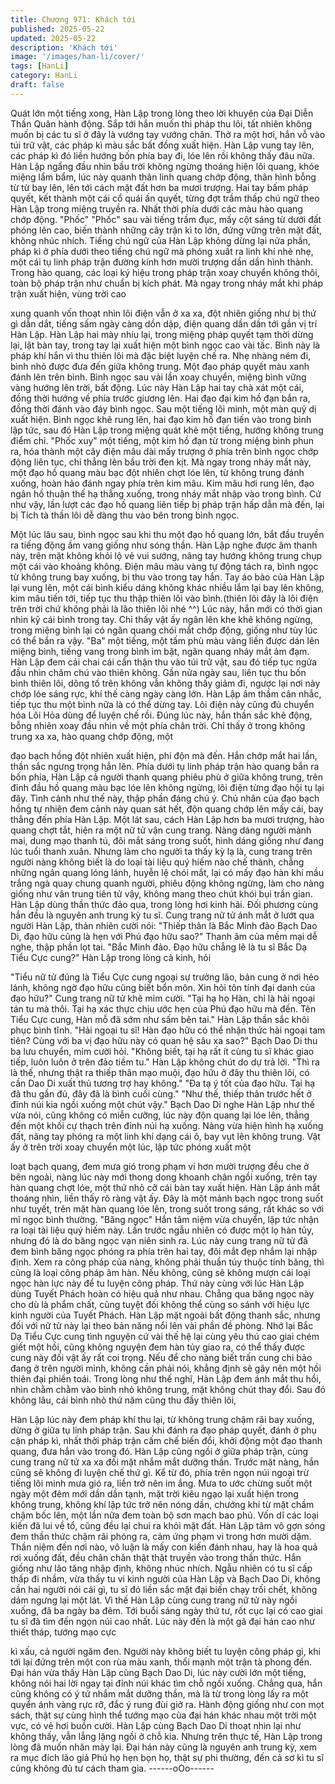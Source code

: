 ```yaml
---
title: Chương 971: Khách tới
published: 2025-05-22
updated: 2025-05-22
description: 'Khách tới'
image: '/images/han-li/cover/'
tags: [HanLi]
category: HanLi
draft: false
---
```


Quát lớn một tiếng xong, Hàn Lập trong lòng theo lời khuyên của
Đại Diễn Thần Quân hành động.
Sắp tới hắn muốn thi pháp thu lôi, tất nhiên không muốn bị các tu
sĩ ở đây là vướng tay vướng chân.
Thở ra một hơi, hắn vỗ vào túi trữ vật, các pháp kì màu sắc bất
đồng xuất hiện. Hàn Lập vung tay lên, các pháp kì đó liền hướng
bốn phía bay đi, lóe lên rồi không thấy đâu nữa.
Hàn Lập ngẩng đầu nhìn bầu trời không ngừng thoáng hiện lôi
quang, khóe miệng lẩm bẩm, lúc này quanh thân linh quang chớp
động, thân hình bỗng từ từ bay lên, lên tới cách mặt đất hơn ba
mươi trượng.
Hai tay bấm pháp quyết, kết thành một cái cổ quái ấn quyết, từng
đợt trầm thấp chú ngữ theo Hàn Lập trong miệng truyền ra.
Nhất thời phía dưới các màu hào quang chớp động.
"Phốc" "Phốc" sau vài tiếng trầm đục, mấy cột sáng từ dưới đất
phóng lên cao, biến thành những cây trận kì to lớn, đứng vững
trên mặt đất, không nhúc nhích.
Tiếng chú ngữ của Hàn Lập không dừng lại nửa phần, pháp kì ở
phía dưới theo tiếng chú ngữ mà phóng xuất ra linh khí nhè nhẹ,
một cái tụ linh pháp trận đường kính hơn mười trượng dần dần
hình thành.
Trong hào quang, các loại ký hiệu trong pháp trận xoay chuyển
không thôi, toàn bộ pháp trận như chuẩn bị kích phát.
Mà ngay trong nháy mắt khi pháp trận xuất hiện, vùng trời cao

xung quanh vốn thoạt nhìn lôi điện vẫn ở xa xa, đột nhiên giống
như bị thứ gì dẫn dắt, tiếng sấm ngày càng dồn dập, điện quang
dần dần tới gần vị trí Hàn Lập.
Hàn Lập hai mày nhíu lại, trong miệng pháp quyết tạm thời dừng
lại, lật bàn tay, trong tay lại xuất hiện một bình ngọc cao vài tấc.
Bình này là pháp khí hắn vì thu thiên lôi mà đặc biệt luyện chế ra.
Nhẹ nhàng ném đi, bình nhỏ được đưa đến giữa không trung. Một
đạo pháp quyết màu xanh đánh lên trên bình.
Bình ngọc sau vài lần xoay chuyển, miệng bình vững vàng hướng
lên trời, bất động.
Lúc này Hàn Lập hai tay chà xát một cái, đồng thời hướng về
phía trước giương lên. Hai đạo đại kim hồ đạn bắn ra, đồng thời
đánh vào đáy bình ngọc.
Sau một tiếng lôi minh, một màn quỷ dị xuất hiện.
Bình ngọc khẽ rung lên, hai đạo kim hồ đạn tiến vào trong bình
lập tức, sau đó Hàn Lập trong miệng quát khẽ một tiếng, hướng
không trung điểm chỉ.
"Phốc xuy" một tiếng, một kim hồ đạn từ trong miệng bình phun
ra, hóa thành một cây điện mâu dài mấy trượng ở phía trên bình
ngọc chớp động liên tục, chỉ thẳng lên bầu trời đen kịt.
Mà ngay trong nháy mắt này, một đạo hồ quang màu bạc đột
nhiên chợt lóe lên, từ không trung đánh xuống, hoàn hảo đánh
ngay phía trên kim mâu.
Kim mâu hơi rung lên, đạo ngân hồ thuận thế hạ thẳng xuống,
trong nháy mắt nhập vào trong bình.
Cứ như vậy, lần lượt các đạo hồ quang liên tiếp bị pháp trận hấp
dẫn mà đến, lại bị Tích tà thần lôi dễ dàng thu vào bên trong bình
ngọc.

Một lúc lâu sau, bình ngọc sau khi thu một đạo hồ quang lớn, bắt
đầu truyền ra tiếng động ầm vang giống như sóng thần.
Hàn Lập nghe được âm thanh này, trên mặt không khỏi lộ vẻ vui
sướng, nâng tay hướng không trung chụp một cái vào khoảng
không.
Điện mâu màu vàng tự động tách ra, bình ngọc từ không trung
bay xuống, bị thu vào trong tay hắn.
Tay áo bào của Hàn Lập lại vung lên, một cái bình kiểu dáng
không khác nhiều lắm lại bay lên không, kim mâu tiến tới, tiếp tục
thu thập thiên lôi vào bình.(thiên lôi đây là lôi điện trên trời chứ
không phải là lão thiên lôi nhé ^^)
Lúc này, hắn mới có thời gian nhìn kỹ cái bình trong tay.
Chỉ thấy vật ấy ngân lên khe khẽ không ngừng, trong miệng bình
lại có ngân quang chói mắt chớp động, giống như tùy lúc có thể
bắn ra vậy.
"Ba" một tiếng, một tấm phù màu vàng liền được dán lên miệng
bình, tiếng vang trong bình im bặt, ngân quang nháy mắt ảm đạm.
Hàn Lập đem cái chai cái cẩn thận thu vào túi trữ vật,
sau đó tiếp tục ngửa đầu nhìn chăm chú vào thiên không.
Gần nửa ngày sau, liên tục thu bốn bình thiên lôi, dông tố trên
không vẫn không thấy giảm đi, ngược lại nơi này chớp lóe sáng
rực, khí thế càng ngày càng lớn.
Hàn Lập âm thầm cân nhắc, tiếp tục thu một bình nữa là có thể
dừng tay. Lôi điện này cũng đủ chuyển hóa Lôi Hỏa dùng để
luyện chế rồi.
Đúng lúc này, hắn thần sắc khẽ động, bỗng nhiên xoay đầu nhìn
về một phía chân trời.
Chỉ thấy ở trong không trung xa xa, hào quang chớp động, một

đạo bạch hồng đột nhiên xuất hiện, phi độn mà đến.
Hắn chớp mắt hai lần, thần sắc ngưng trọng hẳn lên.
Phía dưới tụ linh pháp trận hào quang bắn ra bốn phía, Hàn Lập
cả người thanh quang phiêu phù ở giữa không trung, trên đỉnh
đầu hồ quang màu bạc lóe lên không ngừng, lôi điện từng đạo hội
tụ lại đây.
Tình cảnh như thế này, thập phần đáng chú ý.
Chủ nhân của đạo bạch hồng tự nhiên đem cảnh này quan sát
hết, độn quang chớp lên mấy cái, bay thẳng đến phía Hàn Lập.
Một lát sau, cách Hàn Lập hơn ba mươi trượng, hào quang chợt
tắt, hiện ra một nữ tử vận cung trang.
Nàng dáng người mảnh mai, dung mạo thanh tú, đôi mắt sáng
trong suốt, hình dáng giống như đang lúc tuổi thanh xuân. Nhưng
làm cho người ta thấy kỳ lạ là, cung trang trên người nàng không
biết là do loại tài liệu quý hiếm nào chế thành, chẳng những ngân
quang lóng lánh, huyễn lệ chói mắt, lại có mấy đạo hàn khí mầu
trắng ngà quay chung quanh người, phiêu động không ngừng,
làm cho nàng giống như vân trung tiên tử vậy, không mang theo
chút khói bụi trần gian.
Hàn Lập dùng thần thức đảo qua, trong lòng hơi kinh hãi. Đối
phương cùng hắn đều là nguyên anh trung kỳ tu sĩ.
Cung trang nữ tử ánh mắt ở lướt qua người Hàn Lập, thản nhiên
cười nói:
"Thiếp thân là Bắc Minh đảo Bạch Dao Di, đạo hữu cũng là hẹn
với Phú đạo hữu sao?"
Thanh âm của mềm mại dễ nghe, thập phần lọt tai.
"Bắc Minh đảo. Đạo hữu chẳng lẽ là tu sĩ Bắc Dạ Tiểu Cực cung?"
Hàn Lập trong lòng cả kinh, hỏi

"Tiểu nữ tử đúng là Tiểu Cực cung ngoại sự trưởng lão, bản cung
ở nơi hẻo lánh, không ngờ đạo hữu cũng biết bổn môn. Xin hỏi
tôn tính đại danh của đạo hữu?"
Cung trang nữ tử khẽ mỉm cười.
"Tại hạ họ Hàn, chỉ là hải ngoại tán tu mà thôi. Tại hạ xác thực
chịu ước hẹn của Phú đạo hữu mà đến.
Tên Tiểu Cực cung, Hàn mỗ đã sớm như sấm bên tai."
Hàn Lập thần sắc khôi phục bình tĩnh.
"Hải ngoại tu sĩ! Hàn đạo hữu có thể nhận thức hải ngoại tam
tiên? Cùng với ba vị đạo hữu này có quan hệ sâu xa sao?"
Bạch Dao Di thu ba lưu chuyển, mỉm cười hỏi.
"Không biết, tại hạ rất ít cùng tu sĩ khác giao tiếp, luôn luôn ở trên
đảo tiềm tu."
Hàn Lập không chút do dự trả lời.
"Thì ra là thế, nhưng thật ra thiếp thân mạo muội, đạo hữu ở đây
thu thiên lôi, có cần Dao Di xuất thủ tương trợ hay không."
"Đa tạ ý tốt của đạo hữu. Tại hạ đã thu gần đủ, đây đã là bình
cuối cùng."
"Như thế, thiếp thân trước hết ở đỉnh núi kia ngồi xuống một chút
vậy."
Bạch Dao Di nghe Hàn Lập như thế vừa nói, cũng không có miễn
cưỡng, lúc này độn quang lại lóe lên, thẳng đến một khối cự
thạch trên đỉnh núi hạ xuống.
Nàng vừa hiện hình hạ xuống đất, nâng tay phóng ra một linh khí
dạng cái ô, bay vụt lên không trung.
Vật ấy ở trên trời xoay chuyển một lúc, lập tức phóng xuất một

loạt bạch quang, đem mưa gió trong phạm vi hơn mười trượng
đều che ở bên ngoài, nàng lúc này mới thong dong khoanh chân
ngồi xuống, trên tay hàn quang chợt lóe, một thứ nhỏ cỡ cái bàn
tay xuất hiện.
Hàn Lập ánh mắt thoáng nhìn, liền thấy rõ ràng vật ấy. Đây là một
mảnh bạch ngọc trong suốt như tuyết, trên mặt hàn quang lóe lên,
trong suốt trong sáng, rất khác so với mĩ ngọc bình thường.
"Băng ngọc"
Hắn tâm niệm vừa chuyển, lập tức nhận ra loại tài liệu quý hiếm
này. Lần trước ngẫu nhiên có được một lọ hàn tủy, nhưng đó là
do băng ngọc vạn niên sinh ra.
Lúc này cung trang nữ tử đã đem bình băng ngọc phóng ra phía
trên hai tay, đôi mắt đẹp nhắm lại nhập định.
Xem ra công pháp của nàng, không phải thuần túy thuộc tính
băng, thì cũng là loại công pháp âm hàn. Nếu không, cũng sẽ
không mượn cái loại ngọc hàn lực này để tu luyện công pháp.
Thứ này cùng với lúc Hàn Lập dùng Tuyết Phách hoàn có hiệu
quả như nhau. Chẳng qua băng ngọc này cho dù là phẩm chất,
cũng tuyệt đối không thể cùng so sánh với hiệu lực kinh người
của Tuyết Phách.
Hàn Lập mặt ngoài bất động thanh sắc, nhưng đối với nữ tử này
lại theo bản năng nổi lên vài phần đề phòng.
Nhớ lại Bắc Dạ Tiểu Cực cung tình nguyện cứ vài thế hệ lại cùng
yêu thú cao giai chém giết một hồi, cũng không nguyện đem hàn
tủy giao ra, có thể thấy được cung này đối vật ấy rất coi trọng.
Nếu để cho nàng biết trấn cung chi bảo đang ở trên người mình,
không cần phải nói, khẳng định sẽ gây nên một hồi thiên đại phiền
toái.
Trong lòng như thế nghĩ, Hàn Lập đem ánh mắt thu hồi, nhìn
chằm chằm vào bình nhỏ không trung, mặt không chút thay đổi.
Sau đó không lâu, cái bình nhỏ thứ năm cũng thu đầy thiên lôi,

Hàn Lập lúc này đem pháp khí thu lại, từ không trung chậm rãi
bay xuống, dừng ở giữa tụ linh pháp trận.
Sau khi đánh ra đạo pháp quyết, đánh ở phụ cận pháp kì, nhất
thời pháp trận cấm chế biến đổi, khởi động một đạo thanh quang,
đưa hắn vào trong đó.
Hàn Lập cũng ngồi ở giữa pháp trận, cùng cung trang nữ tử xa xa
đối mặt nhắm mắt dưỡng thần. Trước mặt nàng, hắn cũng sẽ
không đi luyện chế thứ gì.
Kể từ đó, phía trên ngọn núi ngoại trừ tiếng lôi minh mưa gió ra,
liền trở nên im ắng.
Mưa to ước chừng suốt một ngày một đêm mới dần dần tạnh,
mặt trời kiêu ngạo lại xuất hiện trong không trung, không khí lập
tức trở nên nóng dần, chướng khí từ mặt chầm chậm bốc lên,
một lần nữa đem toàn bộ sơn mạch bao phủ.
Vốn dĩ các loại kiến đã lui về tổ, cũng đều lại chui ra khỏi mặt đất.
Hàn Lập tâm vô gợn sóng đem thần thức chậm rãi phóng ra, cảm
ứng phạm vi trong hơn mười dặm. Thần niệm đến nơi nào, vô
luận là mấy con kiến đánh nhau, hay là hoa quả rơi xuống đất,
đều chân chân thật thật truyền vào trong thần thức.
Hắn giống như lão tăng nhập định, không nhúc nhích.
Ngẫu nhiên có tu sĩ cấp thấp đi nhầm, vừa thấy tu vi kinh người
của Hàn Lập và Bạch Dao Di, không cần hai người nói cái gì, tu sĩ
đó liền sắc mặt đại biến chạy trối chết, không dám ngưng lại một
lát.
Vì thế Hàn Lập cùng cung trang nữ tử này ngồi xuống, đã ba
ngày ba đêm.
Tới buổi sáng ngày thứ tư, rốt cục lại có cao giai tu sĩ đã tìm đến
ngọn núi cao nhất.
Lúc này đến là một gã đại hán cao như thiết tháp, tướng mạo cực

kì xấu, cả người ngăm đen.
Người này không biết tu luyện công pháp gì, khi tới lại đứng trên
một con rùa màu xanh, thổi mạnh một trận tà phong đến.
Đại hán vừa thấy Hàn Lập cùng Bạch Dao Di, lúc này cười lớn
một tiếng, không nói hai lời ngay tại đỉnh núi khác tìm chỗ ngồi
xuống. Chẳng qua, hắn cũng không có ý tứ nhắm mắt dưỡng
thần, mà là từ trong lòng lấy ra một quyển ánh vàng rực rỡ, đắc ý
rung đùi giở ra.
Hành động giống như con mọt sách, thật sự cùng hình thể tướng
mạo của đại hán khác nhau một trời một vực, có vẻ hơi buồn
cười. Hàn Lập cùng Bạch Dao Di thoạt nhìn lại như không thấy,
vẫn lẳng lặng ngồi ở chỗ kia.
Nhưng trên thực tế, Hàn Lập trong lòng đã muốn nhăn mày lại.
Đại hán này cũng là nguyên anh trung kỳ, xem ra mục đích lão giả
Phú họ hẹn bọn họ, thật sự phi thường, đến cả sơ kì tu sĩ cũng
không đủ tư cách tham gia.
------oOo------
